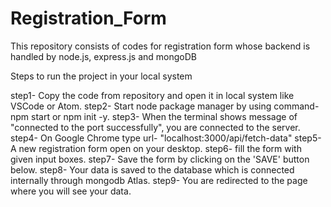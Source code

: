 # Registration_Form
This repository consists of codes for registration form whose backend is handled by node.js, express.js and mongoDB

Steps to run the project in your local system

step1- Copy the code from repository and open it in local system like VSCode or Atom.
step2- Start node package manager by using command- npm start or npm init -y.
step3- When the terminal shows message of "connected to the port successfully", you are connected to the server.
step4- On Google Chrome type url- "localhost:3000/api/fetch-data"
step5- A new registration form open on your desktop. 
step6- fill the form with given input boxes.
step7- Save the form by clicking on the 'SAVE' button below.
step8- Your data is saved to the database which is connected internally through mongodb Atlas.
step9- You are redirected to the page where you will see your data.
